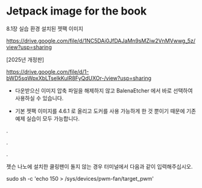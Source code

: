 # Jetpack image for the book

8.1장 실습 환경 설치된 젯팩 이미지

https://drive.google.com/file/d/1NC5DAi0JfDAJaMn9sMZiw2VnMVwwg_5z/view?usp=sharing


[2025년 개정판]

https://drive.google.com/file/d/1-bWD5sqWpxXbLTselkKulR8FyQdUXOr-/view?usp=sharing


* 다운받으신 이미지 압축 파일을 해제하지 않고 BalenaEtcher 에서 바로 선택하여 사용하실 수 있습니다.

* 기본 젯팩 이미지를 4.6.1 로 올리고 도커를 사용 가능하게 한 것 뿐이기 때문에 기존 예제 실습이 모두 가능합니다.

.

.

.

젯슨 나노에 설치한 쿨링팬이 돌지 않는 경우 터미널에서 다음과 같이 입력해주십시오.

sudo sh -c 'echo 150 > /sys/devices/pwm-fan/target_pwm'


